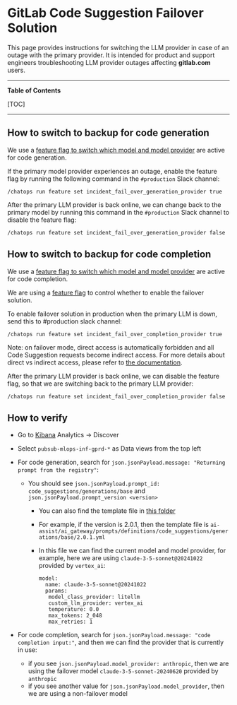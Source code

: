 <!-- Permit linking to GitLab docs and issues -->
<!-- markdownlint-disable MD034 -->
# GitLab Code Suggestion Failover Solution

This page provides instructions for switching the LLM provider in case of an outage with the primary provider. It is intended for product and support engineers troubleshooting LLM provider outages affecting **gitlab.com** users.

---

**Table of Contents**

[TOC]

---

## How to switch to backup for code generation

We use a [feature flag to switch which model and model provider](https://gitlab.com/gitlab-org/gitlab/-/blob/master/ee/lib/code_suggestions/prompts/code_generation/ai_gateway_messages.rb#L37) are active for code generation.

If the primary model provider experiences an outage, enable the feature flag by running the following command in the `#production` Slack channel: 

```
/chatops run feature set incident_fail_over_generation_provider true
```

After the primary LLM provider is back online, we can change back to the primary model by running this command in the `#production` Slack channel to disable the feature flag:

```
/chatops run feature set incident_fail_over_generation_provider false
```

## How to switch to backup for code completion

We use a [feature flag to switch which model and model provider](https://gitlab.com/gitlab-org/gitlab/-/blob/master/ee/lib/code_suggestions/tasks/code_completion.rb#L38) are active for code completion. 

We are using a [feature flag](https://gitlab.com/gitlab-org/gitlab/-/issues/501503) to control whether to enable the failover solution.

To enable failover solution in production when the primary LLM is down, send this to #production slack channel:

```
/chatops run feature set incident_fail_over_completion_provider true
```

Note: on failover mode, direct access is automatically forbidden and all Code Suggestion requests become indirect access. For more details about direct vs indirect access, please refer to [the documentation](https://docs.gitlab.com/ee/user/project/repository/code_suggestions/#direct-and-indirect-connections).

After the primary LLM provider is back online, we can disable the feature flag, so that we are switching back to the primary LLM provider:

```
/chatops run feature set incident_fail_over_completion_provider false
```

## How to verify

* Go to [Kibana](https://log.gprd.gitlab.net/app/home#/) Analytics -> Discover
* Select `pubsub-mlops-inf-gprd-*` as Data views from the top left
* For code generation, search for `json.jsonPayload.message: "Returning prompt from the registry"`:
  * You should see `json.jsonPayload.prompt_id: code_suggestions/generations/base` and `json.jsonPayload.prompt_version <version>`
    * You can also find the template file in [this folder](https://gitlab.com/gitlab-org/modelops/applied-ml/code-suggestions/ai-assist/-/tree/main/ai_gateway/prompts/definitions/code_suggestions/generations/base?ref_type=heads)
    * For example, if the version is 2.0.1, then the template file is `ai-assist/ai_gateway/prompts/definitions/code_suggestions/generations/base/2.0.1.yml`
    * In this file we can find the current model and model provider, for example, here we are using `claude-3-5-sonnet@20241022` provided by `vertex_ai`:

      ```
      model:
        name: claude-3-5-sonnet@20241022
        params:
         model_class_provider: litellm
         custom_llm_provider: vertex_ai
         temperature: 0.0
         max_tokens: 2_048
         max_retries: 1
      ```

* For code completion, search for `json.jsonPayload.message: "code completion input:"`, and then we can find the provider that is currently in use:
  * if you see `json.jsonPayload.model_provider: anthropic`, then we are using the failover model `claude-3-5-sonnet-20240620` provided by `anthropic`
  * if you see another value for `json.jsonPayload.model_provider`, then we are using a non-failover model
